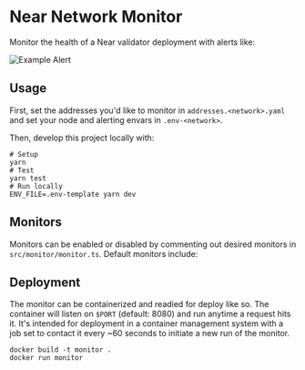 Near Network Monitor
====================



Monitor the health of a Near validator deployment with alerts like:

![Example Alert]()

## Usage

First, set the addresses you'd like to monitor in `addresses.<network>.yaml` and set your node and alerting envars in `.env-<network>`. 

Then, develop this project locally with:

```shell
# Setup
yarn
# Test
yarn test
# Run locally
ENV_FILE=.env-template yarn dev
```

## Monitors

Monitors can be enabled or disabled by commenting out desired monitors in `src/monitor/monitor.ts`. Default monitors include:

<!-- * **Balance** - Monitor the CELO and cUSD balances of all addresses specified in the addresses yaml file
* **Electability Threshold** - Monitor the threshold of votes needed to get elected
* **Governance** - Monitor the network for governance activity
* **Key Rotation** - When validator keys are rotated, ensure that they are fully rotated
* **Network Participation** - Monitor overall network participation numbers
* **Node** - Monitor Celo node & network health
* **Pending Votes** - Monitor our addresses for pending votes. Remind us to activate them
* **Tobin Tax** - Remind us if/when the Tobin Tax is activated. Never send transactions when it is
* **Validator** - Monitor the health of our validators -->

## Deployment

The monitor can be containerized and readied for deploy like so. The container will listen on `$PORT` (default: 8080) and run anytime a request hits it. It's intended for deployment in a container management system with a job set to contact it every ~60 seconds to initiate a new run of the monitor.

```shell
docker build -t monitor .
docker run monitor
```
